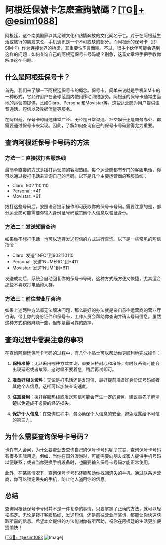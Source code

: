 # 阿根廷保號卡怎麽查詢號碼？[[TG💪+ @esim1088](https://t.me/s/esim1088)]

阿根廷，这个南美国家以其足球文化和热情奔放的文化闻名于世。对于在阿根廷生活或旅行的朋友来说，手机通讯是一个不可或缺的部分。而阿根廷的保号卡（即SIM卡）作为连接世界的桥梁，其重要性不言而喻。不过，很多小伙伴可能会遇到这样的问题：如何查询自己的阿根廷保号卡号码呢？别急，这篇文章将手把手教你解决这个问题。

## 什么是阿根廷保号卡？

首先，我们来了解一下阿根廷保号卡的概念。保号卡，简单来说就是手机SIM卡的一种形式，它允许用户在全球范围内使用移动网络服务。阿根廷的保号卡通常由当地的运营商提供，比如Claro、Personal和Movistar等。这些运营商为用户提供语音通话、短信以及数据流量等服务。

在阿根廷，保号卡的用途非常广泛。无论是日常沟通、社交娱乐还是商务办公，都需要通过保号卡来实现。因此，了解如何查询自己的保号卡号码显得尤为重要。

## 查询阿根廷保号卡号码的方法

### 方法一：直接拨打客服热线

最简单直接的方式是拨打运营商的客服热线。每个运营商都有专门的客服电话，你可以通过拨打电话来查询自己的号码。以下是几个主要运营商的客服热线：

- Claro: 902 110 110
- Personal: *411
- Movistar: *611

拨打这些号码后，按照语音提示操作即可获取你的保号卡号码。需要注意的是，部分运营商可能需要你输入身份证号码或其他个人信息以验证身份。

### 方法二：发送短信查询

如果你不想打电话，也可以选择发送短信的方式进行查询。以下是一些常见的短信指令：

- Claro: 发送“INFO”到902110110
- Personal: 发送“NUMERO”到*411
- Movistar: 发送“NUM”到*611

发送成功后，系统会自动回复你的保号卡号码。这种方式既方便又快捷，尤其适合那些不喜欢打电话的人群。

### 方法三：前往营业厅咨询

如果上述两种方法都无法解决问题，那么最好的办法就是亲自前往运营商的营业厅咨询。带上你的身份证件和保号卡，工作人员会帮助你查询并确认号码信息。虽然这种方式稍微麻烦一些，但却是最可靠的选择。

## 查询过程中需要注意的事项

在查询阿根廷保号卡号码的过程中，有几个小贴士可以帮助你更顺利地完成操作：

1. **保持冷静**：无论采用哪种方式查询，都要保持耐心和冷静。有时候系统可能会出现延迟或者故障，这时候不要着急，稍后再试即可。
   
2. **准备好相关资料**：无论是打电话还是发短信，最好提前准备好身份证号码或者其他个人信息，这样可以加快查询速度。

3. **注意费用**：拨打客服热线或发送短信可能会产生一定的费用，建议事先了解清楚以免造成不必要的经济损失。

4. **保护个人信息**：在查询过程中，务必确保个人信息的安全，避免泄露给不可信的第三方。

## 为什么需要查询保号卡号码？

也许有人会问，为什么要费劲去查询自己的保号卡号码呢？其实，查询保号卡号码有很多实际用途。例如，当你在国外漫游时，可能需要向朋友或家人提供手机号码以便联系；或者当你更换手机设备时，也需要输入保号卡号码才能正常使用。

此外，在某些情况下，查询保号卡号码还能帮助你找回遗失的手机。通过联系运营商，你可以锁定丢失的手机，防止他人盗用你的信息。

## 总结

查询阿根廷保号卡号码并不是一件复杂的事情，只要掌握了正确的方法，就可以轻松搞定。无论是拨打客服热线、发送短信，还是前往营业厅咨询，都能让你快速获取所需的信息。希望本文提供的方法能对你有所帮助，祝你在阿根廷的生活更加便捷愉快！

[[TG💪+ @esim1088](https://t.me/s/esim1088) ![Image](https://i.postimg.cc/4NQfJmqS/Snipaste-2025-05-13-00-14-12.png)]